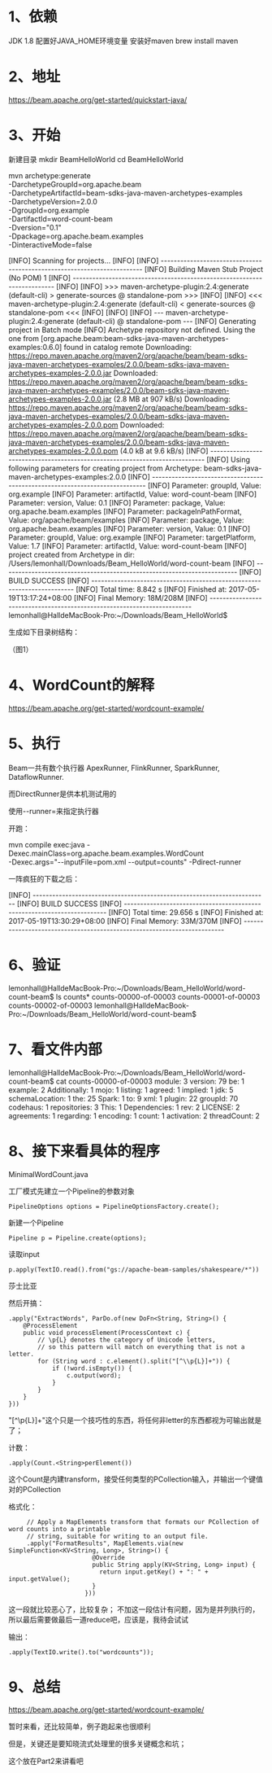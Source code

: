 1、依赖
======
JDK 1.8
配置好JAVA_HOME环境变量
安装好maven
brew install maven

2、地址
======
https://beam.apache.org/get-started/quickstart-java/

3、开始
======
新建目录
mkdir BeamHelloWorld
cd BeamHelloWorld

mvn archetype:generate \
      -DarchetypeGroupId=org.apache.beam \
      -DarchetypeArtifactId=beam-sdks-java-maven-archetypes-examples \
      -DarchetypeVersion=2.0.0 \
      -DgroupId=org.example \
      -DartifactId=word-count-beam \
      -Dversion="0.1" \
      -Dpackage=org.apache.beam.examples \
      -DinteractiveMode=false


[INFO] Scanning for projects...
[INFO]
[INFO] ------------------------------------------------------------------------
[INFO] Building Maven Stub Project (No POM) 1
[INFO] ------------------------------------------------------------------------
[INFO]
[INFO] >>> maven-archetype-plugin:2.4:generate (default-cli) > generate-sources @ standalone-pom >>>
[INFO]
[INFO] <<< maven-archetype-plugin:2.4:generate (default-cli) < generate-sources @ standalone-pom <<<
[INFO]
[INFO]
[INFO] --- maven-archetype-plugin:2.4:generate (default-cli) @ standalone-pom ---
[INFO] Generating project in Batch mode
[INFO] Archetype repository not defined. Using the one from [org.apache.beam:beam-sdks-java-maven-archetypes-examples:0.6.0] found in catalog remote
Downloading: https://repo.maven.apache.org/maven2/org/apache/beam/beam-sdks-java-maven-archetypes-examples/2.0.0/beam-sdks-java-maven-archetypes-examples-2.0.0.jar
Downloaded: https://repo.maven.apache.org/maven2/org/apache/beam/beam-sdks-java-maven-archetypes-examples/2.0.0/beam-sdks-java-maven-archetypes-examples-2.0.0.jar (2.8 MB at 907 kB/s)
Downloading: https://repo.maven.apache.org/maven2/org/apache/beam/beam-sdks-java-maven-archetypes-examples/2.0.0/beam-sdks-java-maven-archetypes-examples-2.0.0.pom
Downloaded: https://repo.maven.apache.org/maven2/org/apache/beam/beam-sdks-java-maven-archetypes-examples/2.0.0/beam-sdks-java-maven-archetypes-examples-2.0.0.pom (4.0 kB at 9.6 kB/s)
[INFO] ----------------------------------------------------------------------------
[INFO] Using following parameters for creating project from Archetype: beam-sdks-java-maven-archetypes-examples:2.0.0
[INFO] ----------------------------------------------------------------------------
[INFO] Parameter: groupId, Value: org.example
[INFO] Parameter: artifactId, Value: word-count-beam
[INFO] Parameter: version, Value: 0.1
[INFO] Parameter: package, Value: org.apache.beam.examples
[INFO] Parameter: packageInPathFormat, Value: org/apache/beam/examples
[INFO] Parameter: package, Value: org.apache.beam.examples
[INFO] Parameter: version, Value: 0.1
[INFO] Parameter: groupId, Value: org.example
[INFO] Parameter: targetPlatform, Value: 1.7
[INFO] Parameter: artifactId, Value: word-count-beam
[INFO] project created from Archetype in dir: /Users/lemonhall/Downloads/Beam_HelloWorld/word-count-beam
[INFO] ------------------------------------------------------------------------
[INFO] BUILD SUCCESS
[INFO] ------------------------------------------------------------------------
[INFO] Total time: 8.842 s
[INFO] Finished at: 2017-05-19T13:17:24+08:00
[INFO] Final Memory: 18M/208M
[INFO] ------------------------------------------------------------------------
lemonhall@HalldeMacBook-Pro:~/Downloads/Beam_HelloWorld$



生成如下目录树结构：

（图1）

4、WordCount的解释
=================
https://beam.apache.org/get-started/wordcount-example/


5、执行
======
Beam一共有数个执行器
ApexRunner, FlinkRunner, SparkRunner, DataflowRunner.

而DirectRunner是供本机测试用的

使用--runner=<runner>来指定执行器


开跑：

mvn compile exec:java -Dexec.mainClass=org.apache.beam.examples.WordCount \
     -Dexec.args="--inputFile=pom.xml --output=counts" -Pdirect-runner

一阵疯狂的下载之后：

[INFO] ------------------------------------------------------------------------
[INFO] BUILD SUCCESS
[INFO] ------------------------------------------------------------------------
[INFO] Total time: 29.656 s
[INFO] Finished at: 2017-05-19T13:30:29+08:00
[INFO] Final Memory: 33M/370M
[INFO] ------------------------------------------------------------------------

6、验证
======
lemonhall@HalldeMacBook-Pro:~/Downloads/Beam_HelloWorld/word-count-beam$ ls counts*
counts-00000-of-00003 counts-00001-of-00003 counts-00002-of-00003
lemonhall@HalldeMacBook-Pro:~/Downloads/Beam_HelloWorld/word-count-beam$


7、看文件内部
===========

lemonhall@HalldeMacBook-Pro:~/Downloads/Beam_HelloWorld/word-count-beam$ cat counts-00000-of-00003
module: 3
version: 79
be: 1
example: 2
Additionally: 1
mojo: 1
listing: 1
agreed: 1
implied: 1
jdk: 5
schemaLocation: 1
the: 25
Spark: 1
to: 9
xml: 1
plugin: 22
groupId: 70
codehaus: 1
repositories: 3
This: 1
Dependencies: 1
rev: 2
LICENSE: 2
agreements: 1
regarding: 1
encoding: 1
count: 1
activation: 2
threadCount: 2



8、接下来看具体的程序
==================

MinimalWordCount.java

工厂模式先建立一个Pipeline的参数对象
```
PipelineOptions options = PipelineOptionsFactory.create();
```

新建一个Pipeline
```
Pipeline p = Pipeline.create(options);
```
读取input
```
p.apply(TextIO.read().from("gs://apache-beam-samples/shakespeare/*"))
```
莎士比亚

然后开搞：
```
.apply("ExtractWords", ParDo.of(new DoFn<String, String>() {
    @ProcessElement
    public void processElement(ProcessContext c) {
        // \p{L} denotes the category of Unicode letters,
        // so this pattern will match on everything that is not a letter.
        for (String word : c.element().split("[^\\p{L}]+")) {
            if (!word.isEmpty()) {
                c.output(word);
            }
        }
    }
}))
```
"[^\\p{L}]+"这个只是一个技巧性的东西，将任何非letter的东西都视为可输出就是了；

计数：
```
.apply(Count.<String>perElement())
```
这个Count是内建transform，接受任何类型的PCollection输入，并输出一个键值对的PCollection

格式化：
```
     // Apply a MapElements transform that formats our PCollection of word counts into a printable
     // string, suitable for writing to an output file.
     .apply("FormatResults", MapElements.via(new SimpleFunction<KV<String, Long>, String>() {
                       @Override
                       public String apply(KV<String, Long> input) {
                         return input.getKey() + ": " + input.getValue();
                       }
                     }))
```
这一段就比较恶心了，比较复杂；
不加这一段估计有问题，因为是并列执行的，所以最后需要做最后一道reduce吧，应该是，我待会试试


输出：
```
.apply(TextIO.write().to("wordcounts"));
```


9、总结
======
https://beam.apache.org/get-started/wordcount-example/

暂时来看，还比较简单，例子跑起来也很顺利

但是，关键还是要知晓流式处理里的很多关键概念和坑；

这个放在Part2来讲看吧





